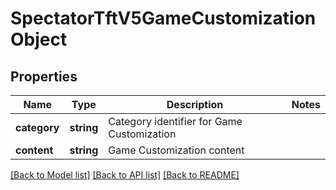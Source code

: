 # SpectatorTftV5GameCustomizationObject

## Properties
Name | Type | Description | Notes
------------ | ------------- | ------------- | -------------
**category** | **string** | Category identifier for Game Customization | 
**content** | **string** | Game Customization content | 

[[Back to Model list]](../README.md#documentation-for-models) [[Back to API list]](../README.md#documentation-for-api-endpoints) [[Back to README]](../README.md)


